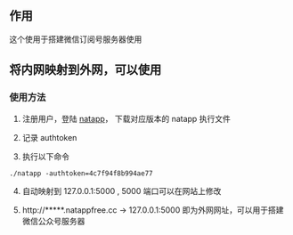 ## 作用

这个使用于搭建微信订阅号服务器使用

## 将内网映射到外网，可以使用
### 使用方法
1. 注册用户，登陆 [natapp](https://natapp.cn)， 下载对应版本的 natapp 执行文件

2. 记录 authtoken

3. 执行以下命令
```
./natapp -authtoken=4c7f94f8b994ae77
```

4. 自动映射到 127.0.0.1:5000 , 5000 端口可以在网站上修改

5. http://*****.natappfree.cc -> 127.0.0.1:5000 即为外网网址，可以用于搭建微信公众号服务器